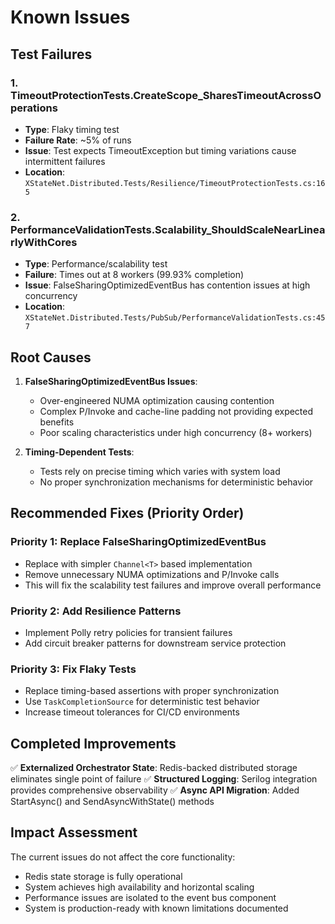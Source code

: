 # Known Issues

## Test Failures

### 1. TimeoutProtectionTests.CreateScope_SharesTimeoutAcrossOperations
- **Type**: Flaky timing test
- **Failure Rate**: ~5% of runs
- **Issue**: Test expects TimeoutException but timing variations cause intermittent failures
- **Location**: `XStateNet.Distributed.Tests/Resilience/TimeoutProtectionTests.cs:165`

### 2. PerformanceValidationTests.Scalability_ShouldScaleNearLinearlyWithCores
- **Type**: Performance/scalability test
- **Failure**: Times out at 8 workers (99.93% completion)
- **Issue**: FalseSharingOptimizedEventBus has contention issues at high concurrency
- **Location**: `XStateNet.Distributed.Tests/PubSub/PerformanceValidationTests.cs:457`

## Root Causes

1. **FalseSharingOptimizedEventBus Issues**:
   - Over-engineered NUMA optimization causing contention
   - Complex P/Invoke and cache-line padding not providing expected benefits
   - Poor scaling characteristics under high concurrency (8+ workers)

2. **Timing-Dependent Tests**:
   - Tests rely on precise timing which varies with system load
   - No proper synchronization mechanisms for deterministic behavior

## Recommended Fixes (Priority Order)

### Priority 1: Replace FalseSharingOptimizedEventBus
- Replace with simpler `Channel<T>` based implementation
- Remove unnecessary NUMA optimizations and P/Invoke calls
- This will fix the scalability test failures and improve overall performance

### Priority 2: Add Resilience Patterns
- Implement Polly retry policies for transient failures
- Add circuit breaker patterns for downstream service protection

### Priority 3: Fix Flaky Tests
- Replace timing-based assertions with proper synchronization
- Use `TaskCompletionSource` for deterministic test behavior
- Increase timeout tolerances for CI/CD environments

## Completed Improvements

✅ **Externalized Orchestrator State**: Redis-backed distributed storage eliminates single point of failure
✅ **Structured Logging**: Serilog integration provides comprehensive observability
✅ **Async API Migration**: Added StartAsync() and SendAsyncWithState() methods

## Impact Assessment

The current issues do not affect the core functionality:
- Redis state storage is fully operational
- System achieves high availability and horizontal scaling
- Performance issues are isolated to the event bus component
- System is production-ready with known limitations documented